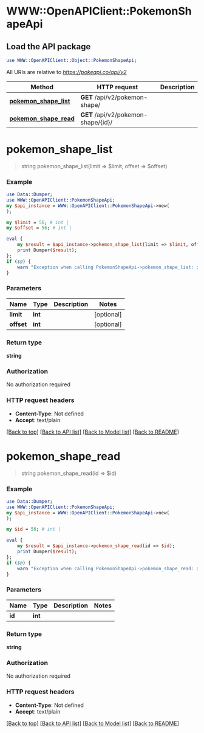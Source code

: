 # WWW::OpenAPIClient::PokemonShapeApi

## Load the API package
```perl
use WWW::OpenAPIClient::Object::PokemonShapeApi;
```

All URIs are relative to *https://pokeapi.co/api/v2*

Method | HTTP request | Description
------------- | ------------- | -------------
[**pokemon_shape_list**](PokemonShapeApi.md#pokemon_shape_list) | **GET** /api/v2/pokemon-shape/ | 
[**pokemon_shape_read**](PokemonShapeApi.md#pokemon_shape_read) | **GET** /api/v2/pokemon-shape/{id}/ | 


# **pokemon_shape_list**
> string pokemon_shape_list(limit => $limit, offset => $offset)



### Example
```perl
use Data::Dumper;
use WWW::OpenAPIClient::PokemonShapeApi;
my $api_instance = WWW::OpenAPIClient::PokemonShapeApi->new(
);

my $limit = 56; # int | 
my $offset = 56; # int | 

eval {
    my $result = $api_instance->pokemon_shape_list(limit => $limit, offset => $offset);
    print Dumper($result);
};
if ($@) {
    warn "Exception when calling PokemonShapeApi->pokemon_shape_list: $@\n";
}
```

### Parameters

Name | Type | Description  | Notes
------------- | ------------- | ------------- | -------------
 **limit** | **int**|  | [optional] 
 **offset** | **int**|  | [optional] 

### Return type

**string**

### Authorization

No authorization required

### HTTP request headers

 - **Content-Type**: Not defined
 - **Accept**: text/plain

[[Back to top]](#) [[Back to API list]](../README.md#documentation-for-api-endpoints) [[Back to Model list]](../README.md#documentation-for-models) [[Back to README]](../README.md)

# **pokemon_shape_read**
> string pokemon_shape_read(id => $id)



### Example
```perl
use Data::Dumper;
use WWW::OpenAPIClient::PokemonShapeApi;
my $api_instance = WWW::OpenAPIClient::PokemonShapeApi->new(
);

my $id = 56; # int | 

eval {
    my $result = $api_instance->pokemon_shape_read(id => $id);
    print Dumper($result);
};
if ($@) {
    warn "Exception when calling PokemonShapeApi->pokemon_shape_read: $@\n";
}
```

### Parameters

Name | Type | Description  | Notes
------------- | ------------- | ------------- | -------------
 **id** | **int**|  | 

### Return type

**string**

### Authorization

No authorization required

### HTTP request headers

 - **Content-Type**: Not defined
 - **Accept**: text/plain

[[Back to top]](#) [[Back to API list]](../README.md#documentation-for-api-endpoints) [[Back to Model list]](../README.md#documentation-for-models) [[Back to README]](../README.md)

